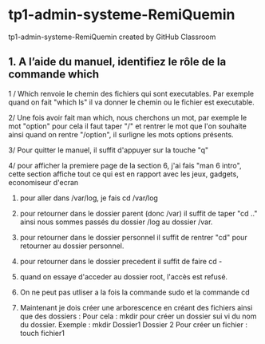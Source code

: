 # tp1-admin-systeme-RemiQuemin
tp1-admin-systeme-RemiQuemin created by GitHub Classroom

## 1. A l’aide du manuel, identifiez le rôle de la commande which 

1 / Which renvoie le chemin des fichiers qui sont executables. 
Par exemple quand on fait "which ls" il va donner le chemin ou le fichier est executable.

2/ Une fois avoir fait man which, nous cherchons un mot, 
par exemple le mot "option" pour cela il faut taper "/" et rentrer le mot que l'on souhaite ainsi quand on rentre "/option", 
il surligne les mots options présents.

3/ Pour quitter le manuel, il suffit d'appuyer sur la touche "q"

4/ pour afficher la premiere page de la section 6, j'ai fais "man 6 intro", 
cette section affiche tout ce qui est en rapport avec les jeux, gadgets, economiseur d'ecran



1) pour aller dans /var/log, je fais cd /var/log

2) pour retourner dans le dossier parent (donc /var) il suffit de taper "cd .." ainsi nous sommes passés du dossier /log au dossier /var.

3) pour retourner dans le dossier personnel il suffit de rentrer "cd" pour retourner au dossier personnel.

4) pour retourner dans le dossier precedent il suffit de faire cd -

5) quand on essaye d'acceder au dossier root, l'accès est refusé.

6) On ne peut pas utliser a la fois la commande sudo et la commande cd

7) Maintenant je dois créer une arborescence en créant des fichiers ainsi que des dossiers : Pour cela : mkdir pour créer un dossier sui vi du nom du dossier. Exemple : mkdir Dossier1 Dossier 2
Pour créer un fichier : touch fichier1
